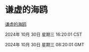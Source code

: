 # 谦虚的海鸥
[谦虚的海鸥](http://219.139.197.74:56308/qxdho/course/base/hotlink/index.php)

2024年 10月 30日 星期三 16:20:01 CST

2024年 10月 30日 星期三 08:20:01 GMT
